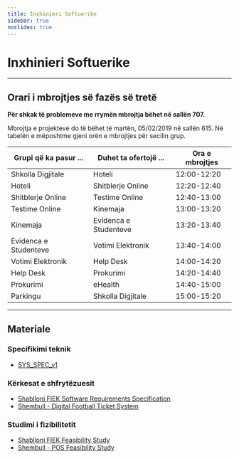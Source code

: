 ```yaml
---
title: Inxhinieri Softuerike
sidebar: true
noslides: true
---
```


# Inxhinieri Softuerike

---

## Orari i mbrojtjes së fazës së tretë

**Për shkak të problemeve me rrymën mbrojtja bëhet në sallën 707.**

Mbrojtja e projekteve do të bëhet të martën, 05/02/2019 në sallën 615. Në tabelën e mëposhtme gjeni orën e mbrojtjes për secilin grup.

Grupi që ka pasur ...|Duhet ta ofertojë ...|Ora e mbrojtjes
-|-|-
Shkolla Digjitale|Hoteli|12:00-12:20
Hoteli|Shitblerje Online|12:20-12:40
Shitblerje Online|Testime Online|12:40-13:00
Testime Online|Kinemaja|13:00-13:20
Kinemaja|Evidenca e Studenteve|13:20-13:40
Evidenca e Studenteve|Votimi Elektronik|13:40-14:00
Votimi Elektronik|Help Desk|14:00-14:20
Help Desk|Prokurimi|14:20-14:40
Prokurimi|eHealth|14:40-15:00
Parkingu|Shkolla Digjitale|15:00-15:20

---

## Materiale

### Specifikimi teknik

- [SYS_SPEC_v1](/lendet/inxhinieri-softuerike/materiale/SYS_SPEC_v1.doc)

### Kërkesat e shfrytëzuesit

- [Shablloni FIEK Software Requirements Specification](/lendet/inxhinieri-softuerike/materiale/FIEK_Software_Requirement_Specification.doc)
- [Shembull - Digital Football Ticket System](/lendet/inxhinieri-softuerike/materiale/IS_D2_GR_A3.docx)

### Studimi i fizibilitetit

- [Shablloni FIEK Feasibility Study](/lendet/inxhinieri-softuerike/materiale/FIEK_Feasibility_Study.doc)
- [Shembull - POS Feasibility Study](/lendet/inxhinieri-softuerike/materiale/POS_Feasibility_Study.doc)
